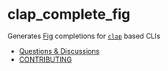 # clap_complete_fig

Generates [Fig](https://github.com/withfig/autocomplete) completions for [`clap`](https://github.com/clap-rs/clap) based CLIs

<!-- * [Documentation][docs] -->
- [Questions & Discussions](https://github.com/clap-rs/clap/discussions)
- [CONTRIBUTING](../CONTRIBUTING.md)

<!-- [docs]: https://docs.rs/clap_complete_fig -->
